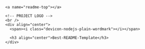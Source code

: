 <html>
  <body>
    <link rel="stylesheet" type='text/css' href="https://cdn.jsdelivr.net/gh/devicons/devicon@latest/devicon.min.css" />    
  
    
    <a name="readme-top"></a>
    
    <!-- PROJECT LOGO -->
    <br />
    <div align="center">
      <span><i class="devicon-nodejs-plain-wordmark"></i></span>
    
      <h3 align="center">Best-README-Template</h3>
    </div>

  </body>
  
</html>
